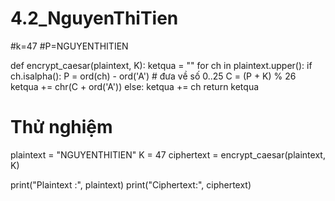 # 4.2_NguyenThiTien
#k=47
#P=NGUYENTHITIEN

def encrypt_caesar(plaintext, K):
    ketqua = ""
    for ch in plaintext.upper():
        if ch.isalpha(): 
            P = ord(ch) - ord('A')   # đưa về số 0..25
            C = (P + K) % 26       
            ketqua += chr(C + ord('A'))
        else:
            ketqua += ch 
    return ketqua
# Thử nghiệm
plaintext = "NGUYENTHITIEN"
K = 47
ciphertext = encrypt_caesar(plaintext, K)

print("Plaintext :", plaintext)
print("Ciphertext:", ciphertext)
